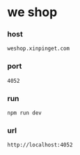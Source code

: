 # we shop

### host
```$xslt
weshop.xinpinget.com
```

### port
```
4052
```

### run

```
npm run dev
```

### url

```
http://localhost:4052
```
